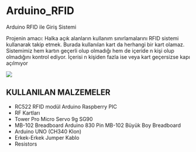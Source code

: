 # Arduino_RFID
Arduino RFID ile  Giriş Sistemi 

Projenin amacı: Halka açık alanların kullanım sınırlamalarını RFID sistemi kullanarak takip etmek. 
Burada kullanılan kart da herhangi bir kart olamaz. Sistemimiz hem kartın geçerli olup olmadığı hem de 
içeride n kişi olup olmadığını kontrol ediyor. İçerisi n kişiden fazla ise veya kart geçersizse kapı açılmıyor

![](https://github.com/kubraturkoglu/Arduino_RFID/blob/main/images/arduino_RF%C4%B0D.PNG)

## KULLANILAN MALZEMELER

-	RC522 RFID modül Arduino Raspberry PIC
-	RF Kartları
-	Tower Pro Micro Servo 9g SG90 
-	MB-102 Breadboard Arduino 830 Pin MB-102 Büyük Boy Breadboard
-	Arduino UNO (CH340 Klon)
-	Erkek-Erkek Jumper Kablo
-	Resistors
